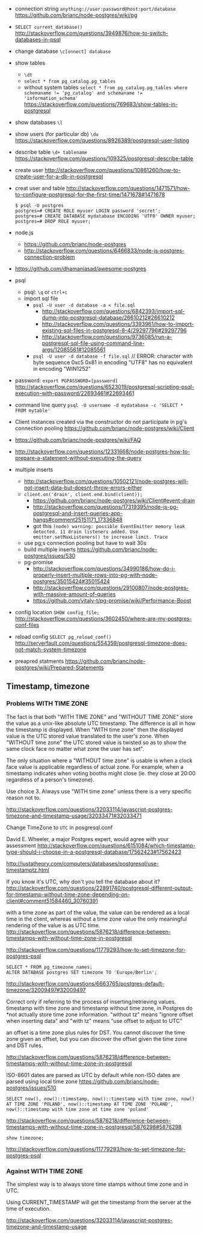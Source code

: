 - connection string `anything://user:password@host:port/database` https://github.com/brianc/node-postgres/wiki/pg
- `SELECT current_database()` http://stackoverflow.com/questions/3949876/how-to-switch-databases-in-psql
- change database `\c[onnect] database`
- show tables
  - `\dt`
  - `select * from pg_catalog.pg_tables`
  - without system tables `select * from pg_catalog.pg_tables where schemaname != 'pg_catalog' and schemaname != 'information_schema'` https://stackoverflow.com/questions/769683/show-tables-in-postgresql
- show databases `\l`
- show users (for particular db) `\du` https://stackoverflow.com/questions/8926389/postgresql-user-listing
- describe table `\d+ tablename` https://stackoverflow.com/questions/109325/postgresql-describe-table
- create user http://stackoverflow.com/questions/10861260/how-to-create-user-for-a-db-in-postgresql
- creat user and table http://stackoverflow.com/questions/1471571/how-to-configure-postgresql-for-the-first-time/1471678#1471678

  ```
  $ psql -U postgres
  postgres=# CREATE ROLE myuser LOGIN password 'secret';
  postgres=# CREATE DATABASE mydatabase ENCODING 'UTF8' OWNER myuser;
  postgres=# DROP ROLE myuser;
  ```
- node.js
  - https://github.com/brianc/node-postgres
  - http://stackoverflow.com/questions/6466833/node-js-postgres-connection-problem
- https://github.com/dhamaniasad/awesome-postgres
- psql
  - psql: `\q` or `ctrl+c`
  - import sql file
    - `psql -U user -d database -a < file.sql`
      - http://stackoverflow.com/questions/6842393/import-sql-dump-into-postgresql-database/26610212#26610212
      - http://stackoverflow.com/questions/3393961/how-to-import-existing-sql-files-in-postgresql-8-4/29297796#29297796
      - http://stackoverflow.com/questions/9736085/run-a-postgresql-sql-file-using-command-line-args/12085561#12085561
    - `psql -U user -d database -f file.sql` // ERROR:  character with byte sequence 0xc5 0x81 in encoding "UTF8" has no equivalent in encoding "WIN1252"
- password: `export PGPASSWORD=[password]` http://stackoverflow.com/questions/6523019/postgresql-scripting-psql-execution-with-password/22693461#22693461
- command line query `psql -U username -d mydatabase -c 'SELECT * FROM mytable'`
- Client instances created via the constructor do not participate in pg's connection pooling https://github.com/brianc/node-postgres/wiki/Client
- https://github.com/brianc/node-postgres/wiki/FAQ
- http://stackoverflow.com/questions/12331668/node-postgres-how-to-prepare-a-statement-without-executing-the-query
- multiple inserts
  - http://stackoverflow.com/questions/10502121/node-postgres-will-not-insert-data-but-doesnt-throw-errors-either
  - `client.on('drain', client.end.bind(client));`
    - https://github.com/brianc/node-postgres/wiki/Client#event-drain
    - http://stackoverflow.com/questions/17319395/node-js-pg-postgresql-and-insert-queries-app-hangs#comment25151171_17336848
    - got this `(node) warning: possible EventEmitter memory leak detected. 11 drain listeners added. Use emitter.setMaxListeners() to increase limit.
Trace`
  - use pg;s connection pooling but have to wait 30s
  - build multiple inserts https://github.com/brianc/node-postgres/issues/530
  - pg-promise
    - http://stackoverflow.com/questions/34990186/how-do-i-properly-insert-multiple-rows-into-pg-with-node-postgres/35015424#35015424
    - http://stackoverflow.com/questions/29100807/node-postgres-with-massive-amount-of-queries
    - https://github.com/vitaly-t/pg-promise/wiki/Performance-Boost
- config location `SHOW config_file;` http://stackoverflow.com/questions/3602450/where-are-my-postgres-conf-files
- reload config `SELECT pg_reload_conf()` http://serverfault.com/questions/554359/postgresql-timezone-does-not-match-system-timezone
- preapred statments https://github.com/brianc/node-postgres/wiki/Prepared-Statements

## Timestamp, timezone

### Problems WITH TIME ZONE

The fact is that both "WITH TIME ZONE" and "WITHOUT TIME ZONE" store the value as a unix-like absolute UTC timestamp. The difference is all in how the timestamp is displayed. When "WITH time zone" then the displayed value is the UTC stored value translated to the user's zone. When "WITHOUT time zone" the UTC stored value is twisted so as to show the same clock face no matter what zone the user has set".

The only situation where a "WITHOUT time zone" is usable is when a clock face value is applicable regardless of actual zone. For example, when a timestamp indicates when voting booths might close (ie. they close at 20:00 regardless of a person's timezone).

Use choice 3. Always use "WITH time zone" unless there is a very specific reason not to.

http://stackoverflow.com/questions/32033114/javascript-postgres-timezone-and-timestamp-usage/32033471#32033471

Change TimeZone to `UTC` in posgresql.conf

David E. Wheeler, a major Postgres expert, would agree with your assessment
http://stackoverflow.com/questions/6151084/which-timestamp-type-should-i-choose-in-a-postgresql-database/17562423#17562423

http://justatheory.com/computers/databases/postgresql/use-timestamptz.html

If you know it's UTC, why don't you tell the database about it? http://stackoverflow.com/questions/22891740/postgresql-different-output-for-timestamp-without-time-zone-depending-on-client#comment51584460_30760391

with a time zone as part of the value, the value can be rendered as a local time in the client, whereas without a time zone value the only meaningful rendering of the value is as UTC time. http://stackoverflow.com/questions/5876218/difference-between-timestamps-with-without-time-zone-in-postgresql

http://stackoverflow.com/questions/11779293/how-to-set-timezone-for-postgres-psql

```
SELECT * FROM pg_timezone_names;
ALTER DATABASE postgres SET timezone TO 'Europe/Berlin';
```

http://stackoverflow.com/questions/6663765/postgres-default-timezone/32009497#32009497


Correct only if referring to the process of inserting/retrieving values.
timestamp with time zone and timestamp without time zone, in Postgres do *not actually store time zone information.
"without tz" means "ignore offset when inserting data" and "with tz" means "use offset to adjust to UTC"

an offset is a time zone plus rules for DST. You cannot discover the time zone given an offset, but you can discover the offset given the time zone and DST rules.

http://stackoverflow.com/questions/5876218/difference-between-timestamps-with-without-time-zone-in-postgresql


ISO-8601 dates are parsed as UTC by default while non-ISO dates are parsed using local time zone https://github.com/brianc/node-postgres/issues/510

```
SELECT now(), now()::timestamp, now()::timestamp with time zone, now() AT TIME ZONE 'POLAND', now()::timestamp AT TIME ZONE 'POLAND', now()::timestamp with time zone at time zone 'poland'
```

http://stackoverflow.com/questions/5876218/difference-between-timestamps-with-without-time-zone-in-postgresql/5876298#5876298

`show timezone;`

http://stackoverflow.com/questions/11779293/how-to-set-timezone-for-postgres-psql

### Against WITH TIME ZONE

The simplest way is to always store time stamps without time zone and in UTC.

Using CURRENT_TIMESTAMP will get the timestamp from the server at the time of execution.

http://stackoverflow.com/questions/32033114/javascript-postgres-timezone-and-timestamp-usage
